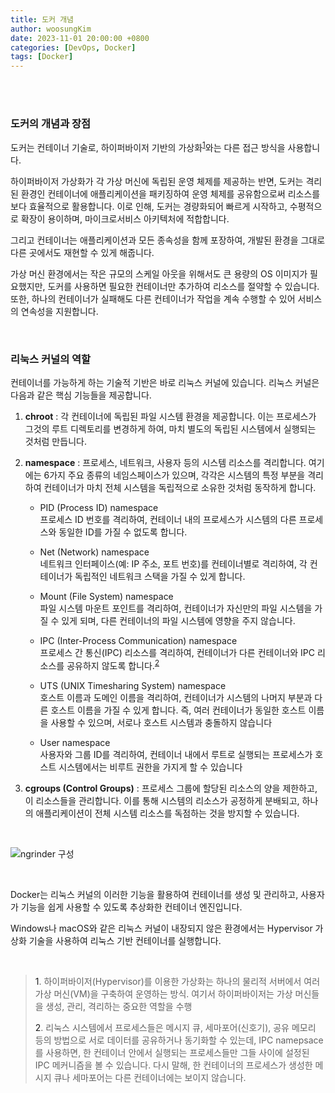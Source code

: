 ```yaml
---
title: 도커 개념
author: woosungKim
date: 2023-11-01 20:00:00 +0800
categories: [DevOps, Docker]
tags: [Docker]
---
```


<br>
<br>

### 도커의 개념과 장점

도커는 컨테이너 기술로, 하이퍼바이저 기반의 가상화<sup>[1](#footnote_1)</sup>와는 다른 접근 방식을 사용합니다. 

하이퍼바이저 가상화가 각 가상 머신에 독립된 운영 체제를 제공하는 반면, 도커는 격리된 환경인 컨테이너에 애플리케이션을 패키징하여 운영 체제를 공유함으로써 리소스를 보다 효율적으로 활용합니다. 이로 인해, 도커는 경량화되어 빠르게 시작하고, 수평적으로 확장이 용이하며, 마이크로서비스 아키텍처에 적합합니다.

그리고 컨테이너는 애플리케이션과 모든 종속성을 함께 포장하여, 개발된 환경을 그대로 다른 곳에서도 재현할 수 있게 해줍니다.

가상 머신 환경에서는 작은 규모의 스케일 아웃을 위해서도 큰 용량의 OS 이미지가 필요했지만, 도커를 사용하면 필요한 컨테이너만 추가하여 리소스를 절약할 수 있습니다. 또한, 하나의 컨테이너가 실패해도 다른 컨테이너가 작업을 계속 수행할 수 있어 서비스의 연속성을 지원합니다.

<br>

### 리눅스 커널의 역할

컨테이너를 가능하게 하는 기술적 기반은 바로 리눅스 커널에 있습니다. 리눅스 커널은 다음과 같은 핵심 기능들을 제공합니다.

1. **chroot** : 각 컨테이너에 독립된 파일 시스템 환경을 제공합니다. 이는 프로세스가 그것의 루트 디렉토리를 변경하게 하여, 마치 별도의 독립된 시스템에서 실행되는 것처럼 만듭니다.

2. **namespace** : 프로세스, 네트워크, 사용자 등의 시스템 리소스를 격리합니다. 여기에는 6가지 주요 종류의 네임스페이스가 있으며, 각각은 시스템의 특정 부분을 격리하여 컨테이너가 마치 전체 시스템을 독립적으로 소유한 것처럼 동작하게 합니다.

    * PID (Process ID) namespace  
        프로세스 ID 번호를 격리하여, 컨테이너 내의 프로세스가 시스템의 다른 프로세스와 동일한 ID를 가질 수 없도록 합니다.
  
    * Net (Network) namespace  
        네트워크 인터페이스(예: IP 주소, 포트 번호)를 컨테이너별로 격리하여, 각 컨테이너가 독립적인 네트워크 스택을 가질 수 있게 합니다.  

    * Mount (File System) namespace   
        파일 시스템 마운트 포인트를 격리하여, 컨테이너가 자신만의 파일 시스템을 가질 수 있게 되며, 다른 컨테이너의 파일 시스템에 영향을 주지 않습니다.
    
    * IPC (Inter-Process Communication) namespace  
        프로세스 간 통신(IPC) 리소스를 격리하여, 컨테이너가 다른 컨테이너와 IPC 리소스를 공유하지 않도록 합니다.<sup>[2](#footnote_2)</sup>
         
  
    * UTS (UNIX Timesharing System) namespace  
        호스트 이름과 도메인 이름을 격리하여, 컨테이너가 시스템의 나머지 부분과 다른 호스트 이름을 가질 수 있게 합니다. 즉, 여러 컨테이너가 동일한 호스트 이름을 사용할 수 있으며, 서로나 호스트 시스템과 충돌하지 않습니다
  
    * User namespace  
        사용자와 그룹 ID를 격리하여, 컨테이너 내에서 루트로 실행되는 프로세스가 호스트 시스템에서는 비루트 권한을 가지게 할 수 있습니다

3. **cgroups (Control Groups)** : 프로세스 그룹에 할당된 리소스의 양을 제한하고, 이 리소스들을 관리합니다. 이를 통해 시스템의 리소스가 공정하게 분배되고, 하나의 애플리케이션이 전체 시스템 리소스를 독점하는 것을 방지할 수 있습니다.

<br>



![ngrinder 구성](/posts/docker/docker_1.png)

<br>

Docker는 리눅스 커널의 이러한 기능을 활용하여 컨테이너를 생성 및 관리하고, 사용자가 기능을 쉽게 사용할 수 있도록 추상화한 컨테이너 엔진입니다.

Windows나 macOS와 같은 리눅스 커널이 내장되지 않은 환경에서는 Hypervisor 가상화 기술을 사용하여 리눅스 기반 컨테이너를 실행합니다.


<br>

><a name="footnote_1">1</a>. 하이퍼바이저(Hypervisor)를 이용한 가상화는 하나의 물리적 서버에서 여러 가상 머신(VM)을 구축하여 운영하는 방식. 여기서 하이퍼바이저는 가상 머신들을 생성, 관리, 격리하는 중요한 역할을 수행
>
><a name="footnote_2">2</a>. 리눅스 시스템에서 프로세스들은 메시지 큐, 세마포어(신호기), 공유 메모리 등의 방법으로 서로 데이터를 공유하거나 동기화할 수 있는데, IPC namepsace를 사용하면, 한 컨테이너 안에서 실행되는 프로세스들만 그들 사이에 설정된 IPC 메커니즘을 볼 수 있습니다. 다시 말해, 한 컨테이너의 프로세스가 생성한 메시지 큐나 세마포어는 다른 컨테이너에는 보이지 않습니다.




